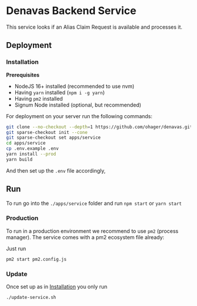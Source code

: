 # Denavas Backend Service

This service looks if an Alias Claim Request is available and processes it.

## Deployment

### Installation

**Prerequisites**

- NodeJS 16+ installed (recommended to use nvm)
- Having `yarn` installed (`npm i -g yarn`)
- Having `pm2` installed
- Signum Node installed (optional, but recommended)

For deployment on your server run the following commands:

```bash
git clone --no-checkout --depth=1 https://github.com/ohager/denavas.git
git sparse-checkout init --cone
git sparse-checkout set apps/service
cd apps/service
cp .env.example .env
yarn install --prod
yarn build
```

And then set up the `.env` file accordingly,

## Run

To run go into the `./apps/service` folder and run `npm start` or `yarn start`

### Production

To run in a production environment we recommend to use `pm2` (process manager).
The service comes with a pm2 ecosystem file already:

Just run

```
pm2 start pm2.config.js
```

### Update

Once set up as in [Installation](#installation) you only run

```
./update-service.sh
```
